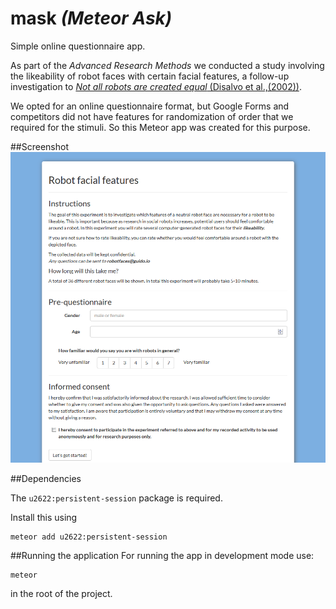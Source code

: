 # mask *(Meteor Ask)*
Simple online questionnaire app.

As part of the *Advanced Research Methods* we conducted a study involving the likeability of robot faces with certain facial features, a follow-up investigation to [*Not all robots are created equal* (Disalvo et al.,(2002))](http://dl.acm.org/citation.cfm?id=778756). 

We opted for an online questionnaire format, but Google Forms and competitors did not have features for randomization of order that we required for the stimuli. So this Meteor app was created for this purpose.


##Screenshot
![mask screenshot](https://raw.githubusercontent.com/gzuidhof/mask/master/screenshot.png)

##Dependencies

The `u2622:persistent-session` package is required.

Install this using
```
meteor add u2622:persistent-session
```

##Running the application
For running the app in development mode use:
```
meteor
```
in the root of the project.

